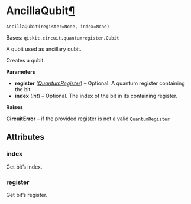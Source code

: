 # AncillaQubit[¶](#ancillaqubit "Permalink to this headline")

<span id="undefined" />

`AncillaQubit(register=None, index=None)`

Bases: `qiskit.circuit.quantumregister.Qubit`

A qubit used as ancillary qubit.

Creates a qubit.

**Parameters**

*   **register** ([*QuantumRegister*](qiskit.circuit.QuantumRegister#qiskit.circuit.QuantumRegister "qiskit.circuit.QuantumRegister")) – Optional. A quantum register containing the bit.
*   **index** (*int*) – Optional. The index of the bit in its containing register.

**Raises**

**CircuitError** – if the provided register is not a valid [`QuantumRegister`](qiskit.circuit.QuantumRegister#qiskit.circuit.QuantumRegister "qiskit.circuit.QuantumRegister")

## Attributes

<span id="undefined" />

### index

Get bit’s index.

<span id="undefined" />

### register

Get bit’s register.
